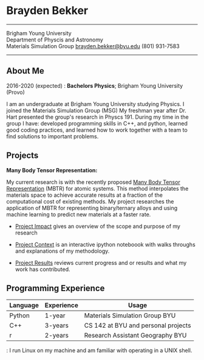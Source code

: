 Brayden Bekker
============

-----------------------------------                ----------------------------
Brigham Young University                                 
Department of Physcis and Astronomy                        
Materials Simulation Group
brayden.bekker@byu.edu
(801) 931-7583
-----------------------------------                ----------------------------

About Me
---------

2016-2020 (expected)
:   **Bachelors Physics**; Brigham Young University (Provo)

I am an undergraduate at Brigham Young University studying Physics. I joined the Materials Simulation Group (MSG) My freshman year after Dr. Hart presented the group's research in Physcs 191. During my time in the group I have: developed programming skills in C++, and python, learned good coding practices, and learned how to work together with a team to find solutions to important problems. 

Projects
----------

**Many Body Tensor Representation:**

My current research is with the recently proposed [Many Body Tensor Representation](https://arxiv.org/abs/1704.06439) (MBTR) for atomic systems. This method interpolates the materials space to achieve accurate results at a fraction of the computational cost of existing methods. My project researches the application of MBTR for representing binary/ternary alloys and using machine learning to predict new materials at a faster rate.

* [Project Impact](README.md) gives an overview of the scope and purpose of my research 

* [Project Context](Context.md) is an interactive ipython noteboook with walks throughs and explanations of my methodology.

* [Project Results](results.md) reviews current progress and or results and what my work has contributed.

Programming Experience
--------------------

|Language|Experience|Usage                                  |
|--------|----------|---------------------------------------|
|Python  |1-year    |Materials Simulation Group BYU         |
|C++     |3-years   |CS 142 at BYU and personal projects    |
|r       |2-years   |Research Assistant Geography BYU       |

: I run Linux on my machine and am familiar with operating in a UNIX shell.
